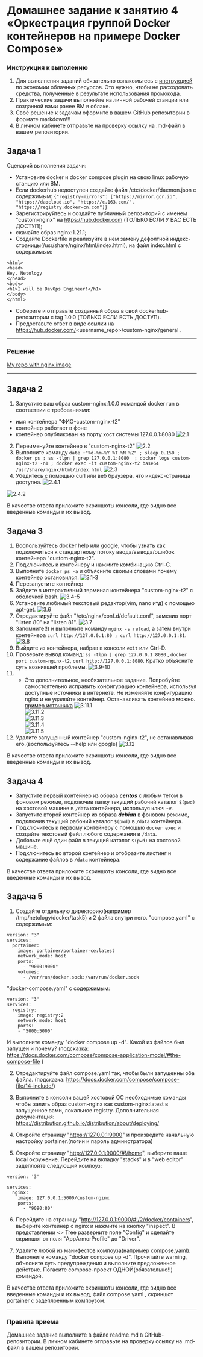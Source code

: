 
# Домашнее задание к занятию 4 «Оркестрация группой Docker контейнеров на примере Docker Compose»

### Инструкция к выполению

1. Для выполнения заданий обязательно ознакомьтесь с [инструкцией](https://github.com/netology-code/devops-materials/blob/master/cloudwork.MD) по экономии облачных ресурсов. Это нужно, чтобы не расходовать средства, полученные в результате использования промокода.
2. Практические задачи выполняйте на личной рабочей станции или созданной вами ранее ВМ в облаке.
3. Своё решение к задачам оформите в вашем GitHub репозитории в формате markdown!!!
4. В личном кабинете отправьте на проверку ссылку на .md-файл в вашем репозитории.

## Задача 1

Сценарий выполнения задачи:
- Установите docker и docker compose plugin на свою linux рабочую станцию или ВМ.
- Если dockerhub недоступен создайте файл /etc/docker/daemon.json с содержимым: ```{"registry-mirrors": ["https://mirror.gcr.io", "https://daocloud.io", "https://c.163.com/", "https://registry.docker-cn.com"]}```
- Зарегистрируйтесь и создайте публичный репозиторий  с именем "custom-nginx" на https://hub.docker.com (ТОЛЬКО ЕСЛИ У ВАС ЕСТЬ ДОСТУП);
- скачайте образ nginx:1.21.1;
- Создайте Dockerfile и реализуйте в нем замену дефолтной индекс-страницы(/usr/share/nginx/html/index.html), на файл index.html с содержимым:
```
<html>
<head>
Hey, Netology
</head>
<body>
<h1>I will be DevOps Engineer!</h1>
</body>
</html>
```
- Соберите и отправьте созданный образ в свой dockerhub-репозитории c tag 1.0.0 (ТОЛЬКО ЕСЛИ ЕСТЬ ДОСТУП). 
- Предоставьте ответ в виде ссылки на https://hub.docker.com/<username_repo>/custom-nginx/general .
---
### Решение ###

[My repo with nginx image](https://hub.docker.com/repository/docker/juliejool/custom-nginx/general)   

---  

## Задача 2
1. Запустите ваш образ custom-nginx:1.0.0 командой docker run в соответвии с требованиями:
- имя контейнера "ФИО-custom-nginx-t2"
- контейнер работает в фоне
- контейнер опубликован на порту хост системы 127.0.0.1:8080
![2.1](https://github.com/JulieJool/virtd-homeworks/blob/shvirtd-1/05-virt-03-docker-intro/img/2.1.jpg)    
2. Переименуйте контейнер в "custom-nginx-t2"
![2.2](https://github.com/JulieJool/virtd-homeworks/blob/shvirtd-1/05-virt-03-docker-intro/img/2.2.jpg)    
3. Выполните команду ```date +"%d-%m-%Y %T.%N %Z" ; sleep 0.150 ; docker ps ; ss -tlpn | grep 127.0.0.1:8080  ; docker logs custom-nginx-t2 -n1 ; docker exec -it custom-nginx-t2 base64 /usr/share/nginx/html/index.html```
![2.3](https://github.com/JulieJool/virtd-homeworks/blob/shvirtd-1/05-virt-03-docker-intro/img/2.3.jpg)    
4. Убедитесь с помощью curl или веб браузера, что индекс-страница доступна.
![2.4.1](https://github.com/JulieJool/virtd-homeworks/blob/shvirtd-1/05-virt-03-docker-intro/img/2.4.1.jpg)    

![2.4.2](https://github.com/JulieJool/virtd-homeworks/blob/shvirtd-1/05-virt-03-docker-intro/img/2.4.2.jpg)    

В качестве ответа приложите скриншоты консоли, где видно все введенные команды и их вывод.


## Задача 3
1. Воспользуйтесь docker help или google, чтобы узнать как подключиться к стандартному потоку ввода/вывода/ошибок контейнера "custom-nginx-t2".
2. Подключитесь к контейнеру и нажмите комбинацию Ctrl-C.
3. Выполните ```docker ps -a``` и объясните своими словами почему контейнер остановился.
   ![3.1-3](https://github.com/JulieJool/virtd-homeworks/blob/shvirtd-1/05-virt-03-docker-intro/img/3.1-3.jpg)    
4. Перезапустите контейнер
5. Зайдите в интерактивный терминал контейнера "custom-nginx-t2" с оболочкой bash.
 ![3.4-5](https://github.com/JulieJool/virtd-homeworks/blob/shvirtd-1/05-virt-03-docker-intro/img/3.4-5.jpg)    
6. Установите любимый текстовый редактор(vim, nano итд) с помощью apt-get.
 ![3.6](https://github.com/JulieJool/virtd-homeworks/blob/shvirtd-1/05-virt-03-docker-intro/img/3.6.jpg)    
7. Отредактируйте файл "/etc/nginx/conf.d/default.conf", заменив порт "listen 80" на "listen 81".
 ![3.7](https://github.com/JulieJool/virtd-homeworks/blob/shvirtd-1/05-virt-03-docker-intro/img/3.7.jpg)    
8. Запомните(!) и выполните команду ```nginx -s reload```, а затем внутри контейнера ```curl http://127.0.0.1:80 ; curl http://127.0.0.1:81```.    
 ![3.8](https://github.com/JulieJool/virtd-homeworks/blob/shvirtd-1/05-virt-03-docker-intro/img/3.8.jpg)    
9. Выйдите из контейнера, набрав в консоли  ```exit``` или Ctrl-D.
10. Проверьте вывод команд: ```ss -tlpn | grep 127.0.0.1:8080``` , ```docker port custom-nginx-t2```, ```curl http://127.0.0.1:8080```. Кратко объясните суть возникшей проблемы.
 ![3.9-10](https://github.com/JulieJool/virtd-homeworks/blob/shvirtd-1/05-virt-03-docker-intro/img/3.9-10.jpg)    
11. * Это дополнительное, необязательное задание. Попробуйте самостоятельно исправить конфигурацию контейнера, используя доступные источники в интернете. Не изменяйте конфигурацию nginx и не удаляйте контейнер. Останавливать контейнер можно. [пример источника](https://www.baeldung.com/linux/assign-port-docker-container)
 ![3.11.1](https://github.com/JulieJool/virtd-homeworks/blob/shvirtd-1/05-virt-03-docker-intro/img/3.11.1.jpg)    
 ![3.11.2](https://github.com/JulieJool/virtd-homeworks/blob/shvirtd-1/05-virt-03-docker-intro/img/3.11.2.jpg)    
 ![3.11.3](https://github.com/JulieJool/virtd-homeworks/blob/shvirtd-1/05-virt-03-docker-intro/img/3.11.3.jpg)    
 ![3.11.4](https://github.com/JulieJool/virtd-homeworks/blob/shvirtd-1/05-virt-03-docker-intro/img/3.11.4.jpg)    
 ![3.11.5](https://github.com/JulieJool/virtd-homeworks/blob/shvirtd-1/05-virt-03-docker-intro/img/3.11.5.jpg)    
12. Удалите запущенный контейнер "custom-nginx-t2", не останавливая его.(воспользуйтесь --help или google)
 ![3.12](https://github.com/JulieJool/virtd-homeworks/blob/shvirtd-1/05-virt-03-docker-intro/img/3.12.jpg)    

В качестве ответа приложите скриншоты консоли, где видно все введенные команды и их вывод.

## Задача 4


- Запустите первый контейнер из образа ***centos*** c любым тегом в фоновом режиме, подключив папку  текущий рабочий каталог ```$(pwd)``` на хостовой машине в ```/data``` контейнера, используя ключ -v.
- Запустите второй контейнер из образа ***debian*** в фоновом режиме, подключив текущий рабочий каталог ```$(pwd)``` в ```/data``` контейнера. 
- Подключитесь к первому контейнеру с помощью ```docker exec``` и создайте текстовый файл любого содержания в ```/data```.
- Добавьте ещё один файл в текущий каталог ```$(pwd)``` на хостовой машине.
- Подключитесь во второй контейнер и отобразите листинг и содержание файлов в ```/data``` контейнера.


В качестве ответа приложите скриншоты консоли, где видно все введенные команды и их вывод.


## Задача 5

1. Создайте отдельную директорию(например /tmp/netology/docker/task5) и 2 файла внутри него.
"compose.yaml" с содержимым:
```
version: "3"
services:
  portainer:
    image: portainer/portainer-ce:latest
    network_mode: host
    ports:
      - "9000:9000"
    volumes:
      - /var/run/docker.sock:/var/run/docker.sock
```
"docker-compose.yaml" с содержимым:
```
version: "3"
services:
  registry:
    image: registry:2
    network_mode: host
    ports:
    - "5000:5000"
```

И выполните команду "docker compose up -d". Какой из файлов был запущен и почему? (подсказка: https://docs.docker.com/compose/compose-application-model/#the-compose-file )

2. Отредактируйте файл compose.yaml так, чтобы были запущенны оба файла. (подсказка: https://docs.docker.com/compose/compose-file/14-include/)

3. Выполните в консоли вашей хостовой ОС необходимые команды чтобы залить образ custom-nginx как custom-nginx:latest в запущенное вами, локальное registry. Дополнительная документация: https://distribution.github.io/distribution/about/deploying/
4. Откройте страницу "https://127.0.0.1:9000" и произведите начальную настройку portainer.(логин и пароль адмнистратора)
5. Откройте страницу "http://127.0.0.1:9000/#!/home", выберите ваше local  окружение. Перейдите на вкладку "stacks" и в "web editor" задеплойте следующий компоуз:

```
version: '3'

services:
  nginx:
    image: 127.0.0.1:5000/custom-nginx
    ports:
      - "9090:80"
```
6. Перейдите на страницу "http://127.0.0.1:9000/#!/2/docker/containers", выберите контейнер с nginx и нажмите на кнопку "inspect". В представлении <> Tree разверните поле "Config" и сделайте скриншот от поля "AppArmorProfile" до "Driver".

7. Удалите любой из манифестов компоуза(например compose.yaml).  Выполните команду "docker compose up -d". Прочитайте warning, объясните суть предупреждения и выполните предложенное действие. Погасите compose-проект ОДНОЙ(обязательно!!) командой.

В качестве ответа приложите скриншоты консоли, где видно все введенные команды и их вывод, файл compose.yaml , скриншот portainer c задеплоенным компоузом.

---

### Правила приема

Домашнее задание выполните в файле readme.md в GitHub-репозитории. В личном кабинете отправьте на проверку ссылку на .md-файл в вашем репозитории.



